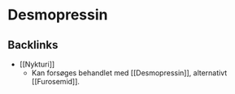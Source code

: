 # Desmopressin
## Backlinks
* [[Nykturi]]
	* Kan forsøges behandlet med [[Desmopressin]], alternativt [[Furosemid]].

<!-- #anki/deck/Medicine #anki/tag/med/Pharmacology #anki/tag/med/Urology -->

<!-- {BearID:30A9CF7D-5C8C-45C2-8336-B2BA74CACF44-53319-00006B29DD998A87} -->
